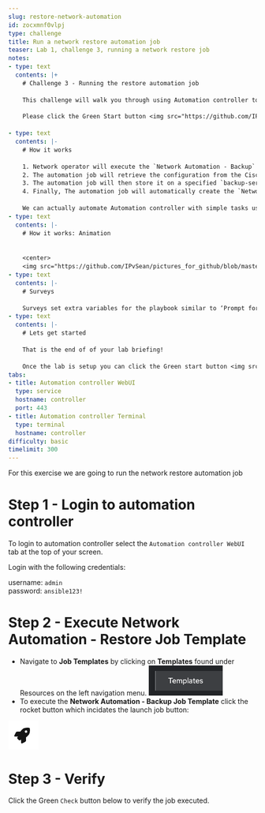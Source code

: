 ```yaml
---
slug: restore-network-automation
id: zocxmnf0vlpj
type: challenge
title: Run a network restore automation job
teaser: Lab 1, challenge 3, running a network restore job
notes:
- type: text
  contents: |+
    # Challenge 3 - Running the restore automation job

    This challenge will walk you through using Automation controller to execute the restore job you created on the 1st challenge.

    Please click the Green Start button <img src="https://github.com/IPvSean/pictures_for_github/blob/master/start_button.png?raw=true" width="100px" align="left"> on the bottom right corner if it did not already start provisioning.

- type: text
  contents: |-
    # How it works

    1. Network operator will execute the `Network Automation - Backup` job like we did in the last challenge
    2. The automation job will retrieve the configuration from the Cisco IOS router.
    3. The automation job will then store it on a specified `backup-server`
    4. Finally, The automation job will automatically create the `Network Automation - Restore` Job Template and populate all available backups for a Network Operator to choose via a Survey

    We can actually automate Automation controller with simple tasks using the `ansible.controller` Ansible Collection.
- type: text
  contents: |-
    # How it works: Animation


    <center>
    <img src="https://github.com/IPvSean/pictures_for_github/blob/master/network-backup.gif?raw=true"></center>
- type: text
  contents: |-
    # Surveys

    Surveys set extra variables for the playbook similar to ‘Prompt for Extra Variables’ does, but in a user-friendly question and answer way. Surveys also allow for validation of user input.
- type: text
  contents: |-
    # Lets get started

    That is the end of of your lab briefing!

    Once the lab is setup you can click the Green start button <img src="https://github.com/IPvSean/pictures_for_github/blob/master/start_button.png?raw=true" width="100px" align="left"> in the bottom right corner of this window.
tabs:
- title: Automation controller WebUI
  type: service
  hostname: controller
  port: 443
- title: Automation controller Terminal
  type: terminal
  hostname: controller
difficulty: basic
timelimit: 300
---
```

For this exercise we are going to run the network restore automation job

# Step 1 - Login to automation controller
To login to automation controller select the `Automation controller WebUI` tab at the top of your screen.

Login with the following credentials:

username: `admin`<br>
password: `ansible123!`

# Step 2 - Execute Network Automation - Restore Job Template

- Navigate to **Job Templates** by clicking on **Templates** found under Resources on the left navigation menu. <img src="https://github.com/IPvSean/pictures_for_github/blob/master/job_templates.png?raw=true" width="150px">
- To execute the **Network Automation - Backup Job Template** click the rocket button which incidates the launch job button:

<img src="https://github.com/IPvSean/pictures_for_github/blob/master/launch_job.png?raw=true">

# Step 3 - Verify

Click the Green `Check` button below to verify the job executed.


